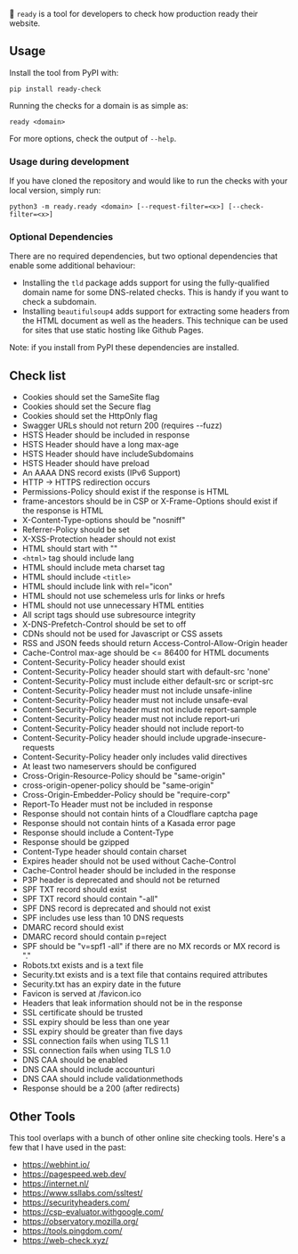 🚀 `ready` is a tool for developers to check how production ready their website.


## Usage

Install the tool from PyPI with:

```
pip install ready-check
```

Running the checks for a domain is as simple as:

```
ready <domain>
```

For more options, check the output of `--help`.


### Usage during development

If you have cloned the repository and would like to run the checks with your local version, simply run:

```
python3 -m ready.ready <domain> [--request-filter=<x>] [--check-filter=<x>]
```

### Optional Dependencies

There are no required dependencies, but two optional dependencies that enable some additional behaviour:

- Installing the `tld` package adds support for using the fully-qualified domain name for some DNS-related checks. This is handy if you want to check a subdomain.
- Installing `beautifulsoup4` adds support for extracting some headers from the HTML document as well as the headers. This technique can be used for sites that use static hosting like Github Pages.

Note: if you install from PyPI these dependencies are installed.


## Check list

- Cookies should set the SameSite flag
- Cookies should set the Secure flag
- Cookies should set the HttpOnly flag
- Swagger URLs should not return 200 (requires --fuzz)
- HSTS Header should be included in response
- HSTS Header should have a long max-age
- HSTS Header should have includeSubdomains
- HSTS Header should have preload
- An AAAA DNS record exists (IPv6 Support)
- HTTP -> HTTPS redirection occurs
- Permissions-Policy should exist if the response is HTML
- frame-ancestors should be in CSP or X-Frame-Options should exist if the response is HTML
- X-Content-Type-options should be "nosniff"
- Referrer-Policy should be set
- X-XSS-Protection header should not exist
- HTML should start with "<!doctype html>"
- `<html>` tag should include lang
- HTML should include meta charset tag
- HTML should include `<title>`
- HTML should include link with rel="icon"
- HTML should not use schemeless urls for links or hrefs
- HTML should not use unnecessary HTML entities
- All script tags should use subresource integrity
- X-DNS-Prefetch-Control should be set to off
- CDNs should not be used for Javascript or CSS assets
- RSS and JSON feeds should return Access-Control-Allow-Origin header
- Cache-Control max-age should be <= 86400 for HTML documents
- Content-Security-Policy header should exist
- Content-Security-Policy header should start with default-src 'none'
- Content-Security-Policy must include either default-src or script-src
- Content-Security-Policy header must not include unsafe-inline
- Content-Security-Policy header must not include unsafe-eval
- Content-Security-Policy header must not include report-sample
- Content-Security-Policy header must not include report-uri
- Content-Security-Policy header should not include report-to
- Content-Security-Policy header should include upgrade-insecure-requests
- Content-Security-Policy header only includes valid directives
- At least two nameservers should be configured
- Cross-Origin-Resource-Policy should be "same-origin"
- cross-origin-opener-policy should be "same-origin"
- Cross-Origin-Embedder-Policy should be "require-corp"
- Report-To Header must not be included in response
- Response should not contain hints of a Cloudflare captcha page
- Response should not contain hints of a Kasada error page
- Response should include a Content-Type
- Response should be gzipped
- Content-Type header should contain charset
- Expires header should not be used without Cache-Control
- Cache-Control header should be included in the response
- P3P header is deprecated and should not be returned
- SPF TXT record should exist
- SPF TXT record should contain "-all"
- SPF DNS record is deprecated and should not exist
- SPF includes use less than 10 DNS requests
- DMARC record should exist
- DMARC record should contain p=reject
- SPF should be "v=spf1 -all" if there are no MX records or MX record is "."
- Robots.txt exists and is a text file
- Security.txt exists and is a text file that contains required attributes
- Security.txt has an expiry date in the future
- Favicon is served at /favicon.ico
- Headers that leak information should not be in the response
- SSL certificate should be trusted
- SSL expiry should be less than one year
- SSL expiry should be greater than five days
- SSL connection fails when using TLS 1.1
- SSL connection fails when using TLS 1.0
- DNS CAA should be enabled
- DNS CAA should include accounturi
- DNS CAA should include validationmethods
- Response should be a 200 (after redirects)



## Other Tools

This tool overlaps with a bunch of other online site checking tools.
Here's a few that I have used in the past:

- https://webhint.io/
- https://pagespeed.web.dev/
- https://internet.nl/
- https://www.ssllabs.com/ssltest/
- https://securityheaders.com/
- https://csp-evaluator.withgoogle.com/
- https://observatory.mozilla.org/
- https://tools.pingdom.com/
- https://web-check.xyz/
